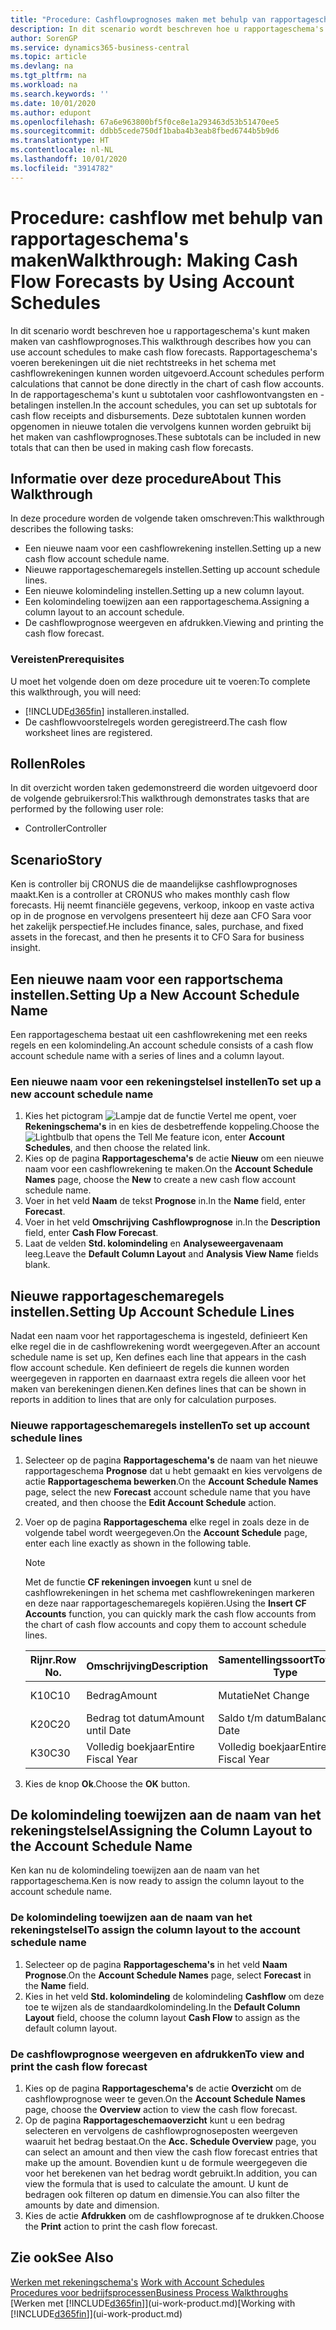 ```yaml
---
title: "Procedure: Cashflowprognoses maken met behulp van rapportageschema's | Microsoft Docs"
description: In dit scenario wordt beschreven hoe u rapportageschema's kunt maken maken van cashflowprognoses. Rapportageschema's voeren berekeningen uit die niet rechtstreeks in het schema met cashflowrekeningen kunnen worden uitgevoerd. In de rapportageschema's kunt u subtotalen voor cashflowontvangsten en -betalingen instellen. Deze subtotalen kunnen worden opgenomen in nieuwe totalen die vervolgens kunnen worden gebruikt bij het maken van cashflowprognoses.
author: SorenGP
ms.service: dynamics365-business-central
ms.topic: article
ms.devlang: na
ms.tgt_pltfrm: na
ms.workload: na
ms.search.keywords: ''
ms.date: 10/01/2020
ms.author: edupont
ms.openlocfilehash: 67a6e963800bf5f0ce8e1a293463d53b51470ee5
ms.sourcegitcommit: ddbb5cede750df1baba4b3eab8fbed6744b5b9d6
ms.translationtype: HT
ms.contentlocale: nl-NL
ms.lasthandoff: 10/01/2020
ms.locfileid: "3914782"
---
```

# <a name="walkthrough-making-cash-flow-forecasts-by-using-account-schedules"></a><span data-ttu-id="9a035-106">Procedure: cashflow met behulp van rapportageschema's maken</span><span class="sxs-lookup"><span data-stu-id="9a035-106">Walkthrough: Making Cash Flow Forecasts by Using Account Schedules</span></span>
<span data-ttu-id="9a035-107">In dit scenario wordt beschreven hoe u rapportageschema's kunt maken maken van cashflowprognoses.</span><span class="sxs-lookup"><span data-stu-id="9a035-107">This walkthrough describes how you can use account schedules to make cash flow forecasts.</span></span> <span data-ttu-id="9a035-108">Rapportageschema's voeren berekeningen uit die niet rechtstreeks in het schema met cashflowrekeningen kunnen worden uitgevoerd.</span><span class="sxs-lookup"><span data-stu-id="9a035-108">Account schedules perform calculations that cannot be done directly in the chart of cash flow accounts.</span></span> <span data-ttu-id="9a035-109">In de rapportageschema's kunt u subtotalen voor cashflowontvangsten en -betalingen instellen.</span><span class="sxs-lookup"><span data-stu-id="9a035-109">In the account schedules, you can set up subtotals for cash flow receipts and disbursements.</span></span> <span data-ttu-id="9a035-110">Deze subtotalen kunnen worden opgenomen in nieuwe totalen die vervolgens kunnen worden gebruikt bij het maken van cashflowprognoses.</span><span class="sxs-lookup"><span data-stu-id="9a035-110">These subtotals can be included in new totals that can then be used in making cash flow forecasts.</span></span>  

## <a name="about-this-walkthrough"></a><span data-ttu-id="9a035-111">Informatie over deze procedure</span><span class="sxs-lookup"><span data-stu-id="9a035-111">About This Walkthrough</span></span>  
<span data-ttu-id="9a035-112">In deze procedure worden de volgende taken omschreven:</span><span class="sxs-lookup"><span data-stu-id="9a035-112">This walkthrough describes the following tasks:</span></span>  

- <span data-ttu-id="9a035-113">Een nieuwe naam voor een cashflowrekening instellen.</span><span class="sxs-lookup"><span data-stu-id="9a035-113">Setting up a new cash flow account schedule name.</span></span>  
- <span data-ttu-id="9a035-114">Nieuwe rapportageschemaregels instellen.</span><span class="sxs-lookup"><span data-stu-id="9a035-114">Setting up account schedule lines.</span></span>  
- <span data-ttu-id="9a035-115">Een nieuwe kolomindeling instellen.</span><span class="sxs-lookup"><span data-stu-id="9a035-115">Setting up a new column layout.</span></span>  
- <span data-ttu-id="9a035-116">Een kolomindeling toewijzen aan een rapportageschema.</span><span class="sxs-lookup"><span data-stu-id="9a035-116">Assigning a column layout to an account schedule.</span></span>  
- <span data-ttu-id="9a035-117">De cashflowprognose weergeven en afdrukken.</span><span class="sxs-lookup"><span data-stu-id="9a035-117">Viewing and printing the cash flow forecast.</span></span>  

### <a name="prerequisites"></a><span data-ttu-id="9a035-118">Vereisten</span><span class="sxs-lookup"><span data-stu-id="9a035-118">Prerequisites</span></span>  
<span data-ttu-id="9a035-119">U moet het volgende doen om deze procedure uit te voeren:</span><span class="sxs-lookup"><span data-stu-id="9a035-119">To complete this walkthrough, you will need:</span></span>  

- [!INCLUDE[d365fin](includes/d365fin_md.md)] <span data-ttu-id="9a035-120">installeren.</span><span class="sxs-lookup"><span data-stu-id="9a035-120">installed.</span></span>  
- <span data-ttu-id="9a035-121">De cashflowvoorstelregels worden geregistreerd.</span><span class="sxs-lookup"><span data-stu-id="9a035-121">The cash flow worksheet lines are registered.</span></span>  

## <a name="roles"></a><span data-ttu-id="9a035-122">Rollen</span><span class="sxs-lookup"><span data-stu-id="9a035-122">Roles</span></span>  
<span data-ttu-id="9a035-123">In dit overzicht worden taken gedemonstreerd die worden uitgevoerd door de volgende gebruikersrol:</span><span class="sxs-lookup"><span data-stu-id="9a035-123">This walkthrough demonstrates tasks that are performed by the following user role:</span></span>  

- <span data-ttu-id="9a035-124">Controller</span><span class="sxs-lookup"><span data-stu-id="9a035-124">Controller</span></span>  

## <a name="story"></a><span data-ttu-id="9a035-125">Scenario</span><span class="sxs-lookup"><span data-stu-id="9a035-125">Story</span></span>  
<span data-ttu-id="9a035-126">Ken is controller bij CRONUS die de maandelijkse cashflowprognoses maakt.</span><span class="sxs-lookup"><span data-stu-id="9a035-126">Ken is a controller at CRONUS who makes monthly cash flow forecasts.</span></span> <span data-ttu-id="9a035-127">Hij neemt financiële gegevens, verkoop, inkoop en vaste activa op in de prognose en vervolgens presenteert hij deze aan CFO Sara voor het zakelijk perspectief.</span><span class="sxs-lookup"><span data-stu-id="9a035-127">He includes finance, sales, purchase, and fixed assets in the forecast, and then he presents it to CFO Sara for business insight.</span></span>  

## <a name="setting-up-a-new-account-schedule-name"></a><span data-ttu-id="9a035-128">Een nieuwe naam voor een rapportschema instellen.</span><span class="sxs-lookup"><span data-stu-id="9a035-128">Setting Up a New Account Schedule Name</span></span>  
<span data-ttu-id="9a035-129">Een rapportageschema bestaat uit een cashflowrekening met een reeks regels en een kolomindeling.</span><span class="sxs-lookup"><span data-stu-id="9a035-129">An account schedule consists of a cash flow account schedule name with a series of lines and a column layout.</span></span>  

### <a name="to-set-up-a-new-account-schedule-name"></a><span data-ttu-id="9a035-130">Een nieuwe naam voor een rekeningstelsel instellen</span><span class="sxs-lookup"><span data-stu-id="9a035-130">To set up a new account schedule name</span></span>  

1.  <span data-ttu-id="9a035-131">Kies het pictogram ![Lampje dat de functie Vertel me opent](media/ui-search/search_small.png "Vertel me wat u wilt doen"), voer **Rekeningschema's** in en kies de desbetreffende koppeling.</span><span class="sxs-lookup"><span data-stu-id="9a035-131">Choose the ![Lightbulb that opens the Tell Me feature](media/ui-search/search_small.png "Tell me what you want to do") icon, enter **Account Schedules**, and then choose the related link.</span></span>  
2.  <span data-ttu-id="9a035-132">Kies op de pagina **Rapportageschema's** de actie **Nieuw** om een nieuwe naam voor een cashflowrekening te maken.</span><span class="sxs-lookup"><span data-stu-id="9a035-132">On the **Account Schedule Names** page, choose the **New** to create a new cash flow account schedule name.</span></span>  
3.  <span data-ttu-id="9a035-133">Voer in het veld **Naam** de tekst **Prognose** in.</span><span class="sxs-lookup"><span data-stu-id="9a035-133">In the **Name** field, enter **Forecast**.</span></span>  
4.  <span data-ttu-id="9a035-134">Voer in het veld **Omschrijving** **Cashflowprognose** in.</span><span class="sxs-lookup"><span data-stu-id="9a035-134">In the **Description** field, enter **Cash Flow Forecast**.</span></span>  
5.  <span data-ttu-id="9a035-135">Laat de velden **Std. kolomindeling** en **Analyseweergavenaam** leeg.</span><span class="sxs-lookup"><span data-stu-id="9a035-135">Leave the **Default Column Layout** and **Analysis View Name** fields blank.</span></span>  

## <a name="setting-up-account-schedule-lines"></a><span data-ttu-id="9a035-136">Nieuwe rapportageschemaregels instellen.</span><span class="sxs-lookup"><span data-stu-id="9a035-136">Setting Up Account Schedule Lines</span></span>  
<span data-ttu-id="9a035-137">Nadat een naam voor het rapportageschema is ingesteld, definieert Ken elke regel die in de cashflowrekening wordt weergegeven.</span><span class="sxs-lookup"><span data-stu-id="9a035-137">After an account schedule name is set up, Ken defines each line that appears in the cash flow account schedule.</span></span> <span data-ttu-id="9a035-138">Ken definieert de regels die kunnen worden weergegeven in rapporten en daarnaast extra regels die alleen voor het maken van berekeningen dienen.</span><span class="sxs-lookup"><span data-stu-id="9a035-138">Ken defines lines that can be shown in reports in addition to lines that are only for calculation purposes.</span></span>  

### <a name="to-set-up-account-schedule-lines"></a><span data-ttu-id="9a035-139">Nieuwe rapportageschemaregels instellen</span><span class="sxs-lookup"><span data-stu-id="9a035-139">To set up account schedule lines</span></span>  

1.  <span data-ttu-id="9a035-140">Selecteer op de pagina **Rapportageschema's** de naam van het nieuwe rapportageschema **Prognose** dat u hebt gemaakt en kies vervolgens de actie **Rapportageschema bewerken**.</span><span class="sxs-lookup"><span data-stu-id="9a035-140">On the **Account Schedule Names** page, select the new **Forecast** account schedule name that you have created, and then choose the **Edit Account Schedule** action.</span></span>  
2.  <span data-ttu-id="9a035-141">Voer op de pagina **Rapportageschema** elke regel in zoals deze in de volgende tabel wordt weergegeven.</span><span class="sxs-lookup"><span data-stu-id="9a035-141">On the **Account Schedule** page, enter each line exactly as shown in the following table.</span></span>  

    > [!NOTE]  
    >  <span data-ttu-id="9a035-142">Met de functie **CF rekeningen invoegen** kunt u snel de cashflowrekeningen in het schema met cashflowrekeningen markeren en deze naar rapportageschemaregels kopiëren.</span><span class="sxs-lookup"><span data-stu-id="9a035-142">Using the **Insert CF Accounts** function, you can quickly mark the cash flow accounts from the chart of cash flow accounts and copy them to account schedule lines.</span></span>  

    |<span data-ttu-id="9a035-143">Rijnr.</span><span class="sxs-lookup"><span data-stu-id="9a035-143">Row No.</span></span>|<span data-ttu-id="9a035-144">Omschrijving</span><span class="sxs-lookup"><span data-stu-id="9a035-144">Description</span></span>|<span data-ttu-id="9a035-145">Samentellingssoort</span><span class="sxs-lookup"><span data-stu-id="9a035-145">Totaling Type</span></span>|<span data-ttu-id="9a035-146">Samentelling</span><span class="sxs-lookup"><span data-stu-id="9a035-146">Totaling</span></span>|<span data-ttu-id="9a035-147">Rijsoort</span><span class="sxs-lookup"><span data-stu-id="9a035-147">Row Type</span></span>|<span data-ttu-id="9a035-148">Bedragsoort</span><span class="sxs-lookup"><span data-stu-id="9a035-148">Amount Type</span></span>|<span data-ttu-id="9a035-149">Weergeven</span><span class="sxs-lookup"><span data-stu-id="9a035-149">Show</span></span>|  
    |-------|-----------|-------------|--------|--------|-----------|----|
    |<span data-ttu-id="9a035-150">K10</span><span class="sxs-lookup"><span data-stu-id="9a035-150">C10</span></span>|<span data-ttu-id="9a035-151">Bedrag</span><span class="sxs-lookup"><span data-stu-id="9a035-151">Amount</span></span>|<span data-ttu-id="9a035-152">Mutatie</span><span class="sxs-lookup"><span data-stu-id="9a035-152">Net Change</span></span>|<span data-ttu-id="9a035-153">Posten</span><span class="sxs-lookup"><span data-stu-id="9a035-153">Entries</span></span>|<span data-ttu-id="9a035-154">Nettobedrag</span><span class="sxs-lookup"><span data-stu-id="9a035-154">Net Amount</span></span>|<span data-ttu-id="9a035-155">Altijd</span><span class="sxs-lookup"><span data-stu-id="9a035-155">Always</span></span>|  
    |<span data-ttu-id="9a035-156">K20</span><span class="sxs-lookup"><span data-stu-id="9a035-156">C20</span></span>|<span data-ttu-id="9a035-157">Bedrag tot datum</span><span class="sxs-lookup"><span data-stu-id="9a035-157">Amount until Date</span></span>|<span data-ttu-id="9a035-158">Saldo t/m datum</span><span class="sxs-lookup"><span data-stu-id="9a035-158">Balance at Date</span></span>|<span data-ttu-id="9a035-159">Posten</span><span class="sxs-lookup"><span data-stu-id="9a035-159">Entries</span></span>|<span data-ttu-id="9a035-160">Nettobedrag</span><span class="sxs-lookup"><span data-stu-id="9a035-160">Net Amount</span></span>|<span data-ttu-id="9a035-161">Altijd</span><span class="sxs-lookup"><span data-stu-id="9a035-161">Always</span></span>|  
    |<span data-ttu-id="9a035-162">K30</span><span class="sxs-lookup"><span data-stu-id="9a035-162">C30</span></span>|<span data-ttu-id="9a035-163">Volledig boekjaar</span><span class="sxs-lookup"><span data-stu-id="9a035-163">Entire Fiscal Year</span></span>|<span data-ttu-id="9a035-164">Volledig boekjaar</span><span class="sxs-lookup"><span data-stu-id="9a035-164">Entire Fiscal Year</span></span>|<span data-ttu-id="9a035-165">Posten</span><span class="sxs-lookup"><span data-stu-id="9a035-165">Entries</span></span>|<span data-ttu-id="9a035-166">Nettobedrag</span><span class="sxs-lookup"><span data-stu-id="9a035-166">Net Amount</span></span>|<span data-ttu-id="9a035-167">Altijd</span><span class="sxs-lookup"><span data-stu-id="9a035-167">Always</span></span>|  

4.  <span data-ttu-id="9a035-168">Kies de knop **Ok**.</span><span class="sxs-lookup"><span data-stu-id="9a035-168">Choose the **OK** button.</span></span>  

## <a name="assigning-the-column-layout-to-the-account-schedule-name"></a><span data-ttu-id="9a035-169">De kolomindeling toewijzen aan de naam van het rekeningstelsel</span><span class="sxs-lookup"><span data-stu-id="9a035-169">Assigning the Column Layout to the Account Schedule Name</span></span>  
<span data-ttu-id="9a035-170">Ken kan nu de kolomindeling toewijzen aan de naam van het rapportageschema.</span><span class="sxs-lookup"><span data-stu-id="9a035-170">Ken is now ready to assign the column layout to the account schedule name.</span></span>  

### <a name="to-assign-the-column-layout-to-the-account-schedule-name"></a><span data-ttu-id="9a035-171">De kolomindeling toewijzen aan de naam van het rekeningstelsel</span><span class="sxs-lookup"><span data-stu-id="9a035-171">To assign the column layout to the account schedule name</span></span>  

1.  <span data-ttu-id="9a035-172">Selecteer op de pagina **Rapportageschema's** in het veld **Naam** **Prognose**.</span><span class="sxs-lookup"><span data-stu-id="9a035-172">On the **Account Schedule Names** page, select **Forecast** in the **Name** field.</span></span>  
2.  <span data-ttu-id="9a035-173">Kies in het veld **Std. kolomindeling** de kolomindeling **Cashflow** om deze toe te wijzen als de standaardkolomindeling.</span><span class="sxs-lookup"><span data-stu-id="9a035-173">In the **Default Column Layout** field, choose the column layout **Cash Flow** to assign as the default column layout.</span></span>  

### <a name="to-view-and-print-the-cash-flow-forecast"></a><span data-ttu-id="9a035-174">De cashflowprognose weergeven en afdrukken</span><span class="sxs-lookup"><span data-stu-id="9a035-174">To view and print the cash flow forecast</span></span>  
1.  <span data-ttu-id="9a035-175">Kies op de pagina **Rapportageschema's** de actie **Overzicht** om de cashflowprognose weer te geven.</span><span class="sxs-lookup"><span data-stu-id="9a035-175">On the **Account Schedule Names** page, choose the **Overview** action to view the cash flow forecast.</span></span>  
2.  <span data-ttu-id="9a035-176">Op de pagina **Rapportageschemaoverzicht** kunt u een bedrag selecteren en vervolgens de cashflowprognoseposten weergeven waaruit het bedrag bestaat.</span><span class="sxs-lookup"><span data-stu-id="9a035-176">On the **Acc. Schedule Overview** page, you can select an amount and then view the cash flow forecast entries that make up the amount.</span></span> <span data-ttu-id="9a035-177">Bovendien kunt u de formule weergegeven die voor het berekenen van het bedrag wordt gebruikt.</span><span class="sxs-lookup"><span data-stu-id="9a035-177">In addition, you can view the formula that is used to calculate the amount.</span></span> <span data-ttu-id="9a035-178">U kunt de bedragen ook filteren op datum en dimensie.</span><span class="sxs-lookup"><span data-stu-id="9a035-178">You can also filter the amounts by date and dimension.</span></span>  
3.  <span data-ttu-id="9a035-179">Kies de actie **Afdrukken** om de cashflowprognose af te drukken.</span><span class="sxs-lookup"><span data-stu-id="9a035-179">Choose the **Print** action to print the cash flow forecast.</span></span>  

## <a name="see-also"></a><span data-ttu-id="9a035-180">Zie ook</span><span class="sxs-lookup"><span data-stu-id="9a035-180">See Also</span></span>  
 <span data-ttu-id="9a035-181">[Werken met rekeningschema's](bi-how-work-account-schedule.md) </span><span class="sxs-lookup"><span data-stu-id="9a035-181">[Work with Account Schedules](bi-how-work-account-schedule.md) </span></span>  
 [<span data-ttu-id="9a035-182">Procedures voor bedrijfsprocessen</span><span class="sxs-lookup"><span data-stu-id="9a035-182">Business Process Walkthroughs</span></span>](walkthrough-business-process-walkthroughs.md)  
 <span data-ttu-id="9a035-183">[Werken met [!INCLUDE[d365fin](includes/d365fin_md.md)]](ui-work-product.md)</span><span class="sxs-lookup"><span data-stu-id="9a035-183">[Working with [!INCLUDE[d365fin](includes/d365fin_md.md)]](ui-work-product.md)</span></span>
